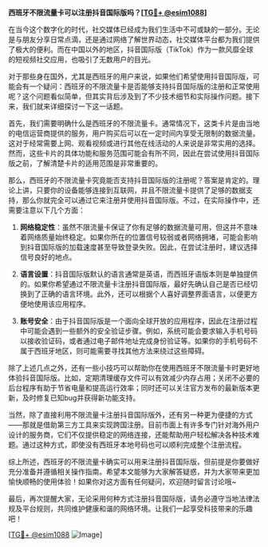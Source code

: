 **西班牙不限流量卡可以注册抖音国际版吗？[[TG💪+ @esim1088](https://t.me/s/esim1088)]**

在当今这个数字化的时代，社交媒体已经成为我们生活中不可或缺的一部分。无论是与朋友分享日常点滴，还是通过网络了解世界动态，社交媒体平台都为我们提供了极大的便利。而在中国以外的地区，抖音国际版（TikTok）作为一款风靡全球的短视频社交应用，也吸引了无数用户的目光。

对于那些身在国外，尤其是西班牙的用户来说，如果他们希望使用抖音国际版，可能会有一个疑问：西班牙的不限流量卡是否能够支持抖音国际版的注册和正常使用呢？这个问题看似简单，但其实背后涉及到了不少技术细节和实际操作问题。接下来，我们就来详细探讨一下这一话题。

首先，我们需要明确什么是西班牙的不限流量卡。通常情况下，这类卡片是由当地的电信运营商提供的服务，用户购买后可以在一定时间内享受无限制的数据流量。这对于经常需要上网、观看视频或进行其他在线活动的人来说是非常实用的选择。然而，这些卡片的具体功能和服务范围可能会有所不同，因此在尝试使用抖音国际版之前，了解清楚卡片的适用范围是非常重要的。

那么，西班牙的不限流量卡究竟能否支持抖音国际版的注册呢？答案是肯定的。理论上讲，只要你的设备能够连接到互联网，并且不限流量卡提供了足够的数据支持，那么你就完全可以通过它来注册并使用抖音国际版。不过，在实际操作中，还需要注意以下几个方面：

1. **网络稳定性**：虽然不限流量卡保证了你有足够的数据流量可用，但这并不意味着网络质量始终稳定。如果你所在的位置信号较弱或者网络拥堵，可能会影响到抖音国际版的加载速度甚至导致登录失败。因此，在尝试注册时，建议选择信号良好的地点。

2. **语言设置**：抖音国际版默认的语言通常是英语，而西班牙语版本则是单独提供的。如果你希望通过不限流量卡注册抖音国际版，最好先确认自己是否已经切换到了正确的语言环境。此外，还可以根据个人喜好调整界面语言，以便更方便地使用该应用程序。

3. **账号安全**：由于抖音国际版是一个面向全球开放的应用程序，因此在注册过程中可能会遇到一些额外的安全验证步骤。例如，系统可能会要求输入手机号码以接收验证码，或者通过电子邮件地址完成身份验证等。如果你的手机号码不属于西班牙地区，则可能需要寻找其他方法来绕过这些障碍。

除了上述几点之外，还有一些小技巧可以帮助你在使用西班牙不限流量卡时更好地体验抖音国际版。比如，定期清理缓存文件可以有效减少内存占用；关闭不必要的后台程序有助于节省电量和提高运行效率；同时还可以关注官方发布的最新版本更新，及时修复已知bug并获得新功能支持。

当然，除了直接利用不限流量卡注册抖音国际版外，还有另一种更为便捷的方式——那就是借助第三方工具来实现跨国注册。目前市面上有许多专门针对海外用户设计的服务商，它们不仅提供稳定的网络连接，还能帮助用户轻松解决各种技术难题。通过这种方式，即使没有西班牙本地号码也可以顺利完成整个注册流程。

综上所述，西班牙的不限流量卡确实可以用来注册抖音国际版，但前提是你要做好充分准备并遵循相关操作指南。希望本文能够为大家解答疑惑，并为大家带来更加愉快顺畅的使用体验！如果你对这方面有任何疑问，欢迎随时留言讨论哦~

最后，再次提醒大家，无论采用何种方式注册抖音国际版，请务必遵守当地法律法规及平台规则，共同维护健康和谐的网络环境。让我们一起享受科技带来的乐趣吧！

[[TG💪+ @esim1088](https://t.me/s/esim1088) ![Image](https://i.postimg.cc/4NQfJmqS/Snipaste-2025-05-13-00-14-12.png)]